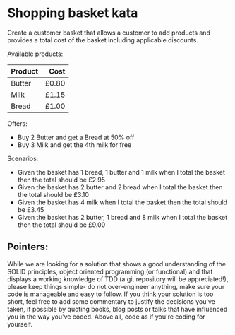 # Shopping basket kata

Create a customer basket that allows a customer to add products and provides a total cost of the basket including applicable discounts.
 
Available products:

| Product | Cost  |
|---------|------:|
| Butter  | £0.80 |
| Milk    | £1.15 |
| Bread   | £1.00 |
 
Offers:

 * Buy 2 Butter and get a Bread at 50% off
 * Buy 3 Milk and get the 4th milk for free
 
Scenarios:

 * Given the basket has 1 bread, 1 butter and 1 milk when I total the basket then the total should be £2.95
 * Given the basket has 2 butter and 2 bread when I total the basket then the total should be £3.10
 * Given the basket has 4 milk when I total the basket then the total should be £3.45
 * Given the basket has 2 butter, 1 bread and 8 milk when I total the basket then the total should be £9.00

## Pointers:

While we are looking for a solution that shows a good understanding of the SOLID principles, object oriented programming (or functional) and that displays a working knowledge of TDD (a git repository will be appreciated!), please keep things simple- do not over-engineer anything, make sure your code is manageable and easy to follow.
If you think your solution is too short, feel free to add some commentary to justify the decisions you've taken, if possible by quoting books, blog posts or talks that have influenced you in the way you've coded.
Above all, code as if you're coding for yourself.
